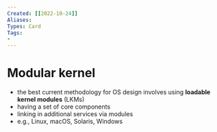 ```yaml
---
Created: [[2022-10-24]]
Aliases: 
Types: Card
Tags: 
- 
---
```

# Modular kernel
- the best current methodology for OS design involves using **loadable kernel modules** (LKMs)
- having a set of core components
- linking in additional services via modules
- e.g., Linux, macOS, Solaris, Windows